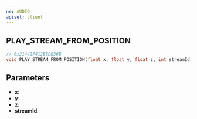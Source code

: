 ```yaml
---
ns: AUDIO
apiset: client
---
```

## PLAY_STREAM_FROM_POSITION

```c
// 0x21442F412E8DE56B
void PLAY_STREAM_FROM_POSITION(float x, float y, float z, int streamId);
```


## Parameters
* **x**:
* **y**:
* **z**:
* **streamId**: